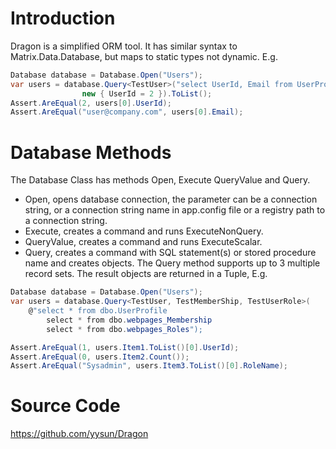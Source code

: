 ﻿Introduction
============
Dragon is a simplified ORM tool. It has similar syntax to Matrix.Data.Database, but maps to static types not dynamic. E.g.

```C#
Database database = Database.Open("Users");
var users = database.Query<TestUser>("select UserId, Email from UserProfile where UserId=@UserId",
				new { UserId = 2 }).ToList();
Assert.AreEqual(2, users[0].UserId);
Assert.AreEqual("user@company.com", users[0].Email);
```

Database Methods
================
The Database Class has methods Open, Execute QueryValue and Query.

* Open, opens database connection, the parameter can be a connection string, or a connection string name in app.config file or a registry path to a connection string.
* Execute, creates a command and runs ExecuteNonQuery.
* QueryValue, creates a command and runs ExecuteScalar.
* Query, creates a command with SQL statement(s) or stored procedure name and creates objects. The Query method supports up to 3 multiple record sets. The result objects are returned in a Tuple, E.g.

```C#
Database database = Database.Open("Users");
var users = database.Query<TestUser, TestMemberShip, TestUserRole>(
	@"select * from dbo.UserProfile
		select * from dbo.webpages_Membership
		select * from dbo.webpages_Roles");

Assert.AreEqual(1, users.Item1.ToList()[0].UserId);
Assert.AreEqual(0, users.Item2.Count());
Assert.AreEqual("Sysadmin", users.Item3.ToList()[0].RoleName);
```

Source Code
===========
https://github.com/yysun/Dragon

